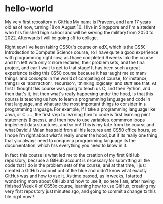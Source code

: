 # hello-world
My very first repository in GitHub
My name is Praveen, and I am 17 years old as of now, turning 18 on August 10. I live in Singapore and I'm a student who has finished high school and will be serving the military from 2020 to 2022. Afterwards I will be going off to college. 

Right now I've been taking CS50x's course on edX, which is the CS50: Introduction to Computer Science course, so I have quite a good experience with programming right now, as I have completed 6 weeks into the course and I'm left with only 2 more lectures, their problem sets, and the final project, and can't wait to get to that stage! It has been such a great experience taking this CS50 course because it has taught me so many things, and concepts in the world of computing of course, for instance, things like 'abstraction', 'recursion', 'thinking logically' and stuff like that. At first I thought this course was going to teach us C, and then Python, and then that's it, but then what's really happening under the hood, is that this course is teaching us how to learn a programming language and code in that language, and what are the most important things to consider in a programming language. For example, if I take a programming language like Java, or C ++, the first step to learning how to code is first learning print statements (I guess), and then how to use variables, commmon loops, implement data structures, and so on! This is my take from the course and what David J Malan has said from all his lectures and CS50 office hours, so I hope I'm right about what's really under the hood, but if its really one thing that you always need to conquer a programming language its the documentation, which has everything you need to know in it.

In fact, this course is what led me to the creation of my first GitHub repository, because a GitHub account is necessary for submitting all the code that I do in the problem sets of the course, and at that time, I just created a GitHub account out of the blue and didn't know what exactly GitHub was and how to use it. As time passed, as in weeks, I started wondering more about GitHub and how to use it, so here I am, after having finished Week 6 of CS50x course, learning how to use GitHub, creating my very first repository just minutes ago, and going to commit a change to this file right now!!
